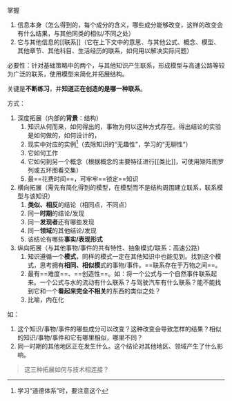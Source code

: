 掌握
1. 信息本身（怎么得到的，每个成分的含义，哪些成分能够改变，这样的改变会有什么结果，与其他同类的相似/不同之处）
2. 它与其他信息的[[联系]]（它在上下文中的意思、与其他公式、概念、模型、其他章节、其他科目、生活经历的联系，如何用以解决实际问题）

必要性：针对基础策略中的两个，与其他知识产生联系，形成模型与高速公路等较为广泛的联系，使用模型来简化并拓展结构。

关键是**不断练习**，并**知道正在创造的是哪一种联系**。

方式：
1. 深度拓展（内部的**背景**：结构）
	1. 知识从何而来，如何得出的，事物为何以这种方式存在。得出结论的实验是如何做的，如何设计的，
	2. 现实中对应的实例[^1]（去除知识的“无趣性”，学习的“无聊性”）
	3. 它如何工作
	4. 它如何到另一个概念（根据概念的主要特征进行[[类比]]，可使用矩阵图罗列或五环图看交集）
	5. 最==花费时间==，可牢牢==锁定==知识
2. 横向拓展（需先有简化得到的模型，在模型而不是结构周围建立联系，联系模型与该知识）
	1. **类似、相反**的结论（相同点，不同点）
	2. 同一**时期**的结论/发现
	3. 同一**发现者**还有哪些发现
	4. 同一**领域**的其他结论/发现
	5. 该结论有哪些**事实/表现形式**
3. 纵向拓展（与其他事物/事件的共有特性、抽象模式/联系：高速公路）
	1. 知识遵循一个**模式**，同样的模式一定在其他知识中也能见到。找到这个模式，思考拥有**相同、相似模**式的事物/事件。==联系存在于万物之间==。
	2. 最有==难度==、==创造性==。如：将一个公式与一个自然事件联系起来。一个公式与水的流动有什么联系？与驾驶汽车有什么联系？能不能找到它和一个**看起来完全不相关**的东西的类似之处？
	3. 比喻，内在化

如：
1. 这个知识/事物/事件的哪些成分可以改变？这种改变会导致怎样的结果？相似的知识/事物/事件和它有哪里相似，哪里不同？
2. 同一时期的其他地区正在发生什么。这个结论对其他地区、领域产生了什么影响。

> 这三种拓展如何与技术相连接？

[^1]: 学习“道德体系”时，要注意这个 
